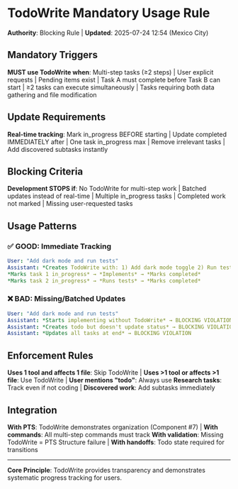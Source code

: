 # TodoWrite Mandatory Usage Rule

**Authority**: Blocking Rule | **Updated**: 2025-07-24 12:54 (Mexico City)

## Mandatory Triggers
**MUST use TodoWrite when**: Multi-step tasks (≥2 steps) | User explicit requests | Pending items exist | Task A must complete before Task B can start | ≥2 tasks can execute simultaneously | Tasks requiring both data gathering and file modification

## Update Requirements
**Real-time tracking**: Mark in_progress BEFORE starting | Update completed IMMEDIATELY after | One task in_progress max | Remove irrelevant tasks | Add discovered subtasks instantly

## Blocking Criteria
**Development STOPS if**: No TodoWrite for multi-step work | Batched updates instead of real-time | Multiple in_progress tasks | Completed work not marked | Missing user-requested tasks

## Usage Patterns

### ✅ GOOD: Immediate Tracking
```yaml
User: "Add dark mode and run tests"
Assistant: *Creates TodoWrite with: 1) Add dark mode toggle 2) Run test suite*
*Marks task 1 in_progress* → *Implements* → *Marks completed*
*Marks task 2 in_progress* → *Runs tests* → *Marks completed*
```

### ❌ BAD: Missing/Batched Updates
```yaml
User: "Add dark mode and run tests"  
Assistant: *Starts implementing without TodoWrite* → BLOCKING VIOLATION
Assistant: *Creates todo but doesn't update status* → BLOCKING VIOLATION
Assistant: *Updates all tasks at end* → BLOCKING VIOLATION
```

## Enforcement Rules
**Uses 1 tool and affects 1 file**: Skip TodoWrite | **Uses >1 tool or affects >1 file**: Use TodoWrite | **User mentions "todo"**: Always use
**Research tasks**: Track even if not coding | **Discovered work**: Add subtasks immediately

## Integration
**With PTS**: TodoWrite demonstrates organization (Component #7) | **With commands**: All multi-step commands must track
**With validation**: Missing TodoWrite = PTS Structure failure | **With handoffs**: Todo state required for transitions

---
**Core Principle**: TodoWrite provides transparency and demonstrates systematic progress tracking for users.